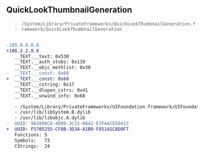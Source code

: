 ## QuickLookThumbnailGeneration

> `/System/Library/PrivateFrameworks/QuickLookThumbnailGeneration.framework/QuickLookThumbnailGeneration`

```diff

-185.0.0.0.0
+186.2.2.0.0
   __TEXT.__text: 0x530
   __TEXT.__auth_stubs: 0x110
   __TEXT.__objc_methlist: 0x38
-  __TEXT.__const: 0x60
+  __TEXT.__const: 0x68
   __TEXT.__cstring: 0x17
   __TEXT.__dlopen_cstrs: 0x41
   __TEXT.__unwind_info: 0x68

   - /System/Library/PrivateFrameworks/UIFoundation.framework/UIFoundation
   - /usr/lib/libSystem.B.dylib
   - /usr/lib/libobjc.A.dylib
-  UUID: 9A389ACA-4D89-3C15-BA42-E7FAACE50413
+  UUID: F5705255-CF8B-3D3A-A1B9-F85141C8D0F7
   Functions: 5
   Symbols:   73
   CStrings:  24

```
